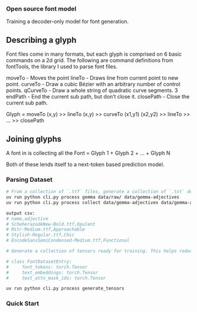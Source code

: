 ### Open source font model

Training a decoder-only model for font generation.

## Describing a glyph

Font files come in many formats, but each glyph is comprised on 6 basic commands on a 2d grid. The following are command definitions from fontTools, the library I used to parse font files.

moveTo - Moves the point
lineTo - Draws line from current point to new point.
curveTo - Draw a cubic Bézier with an arbitrary number of control points.
qCurveTo - Draw a whole string of quadratic curve segments. 3
endPath - End the current sub path, but don’t close it.
closePath - Close the current sub path.

Glyph = moveTo (x,y) >> lineTo (x,y) >> curveTo (x1,y1) (x2,y2) >> lineTo >> ... >> closePath

## Joining glyphs

A font in is collecting all the
Font = Glyph 1 + Glyph 2 + ... + Glyph N

Both of these lends itself to a next-token based prediction model.

### Parsing Dataset

```sh
# From a collection of `.ttf` files, generate a collection of `.txt` description of fonts using GPT/GEMMA. This is then collected into a csv file.
uv run python cli.py process gemma data/raw/ data/gemma-adjectives
uv run python cli.py process collect data/gemma-adjectives data/gemma-adjectives

output csv:
# name,adjective
# ScheherazadeNew-Bold.ttf,Opulent
# Mitr-Medium.ttf,Approachable
# Stylish-Regular.ttf,Chic
# EncodeSansSemiCondensed-Medium.ttf,Functional

# Generate a collection of tensors ready for training. This helps reduce cpu usage and it removes in training transformation.

# class FontDatasetEntry:
#     font_tokens: torch.Tensor
#     text_embeddings: torch.Tensor
#     text_attn_mask_ids: torch.Tensor

uv run python cli.py process generate_tensors

```

### Quick Start
